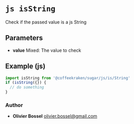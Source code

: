 


<!-- @namespace    sugar.js.is -->
<!-- @name    isString -->

# ```js isString ```


Check if the passed value is a js String

## Parameters

- **value**  Mixed: The value to check



## Example (js)

```js
import isString from '@coffeekraken/sugar/js/is/String'
if (isString({}) {
  // do something
}
```


### Author
- **Olivier Bossel** <a href="mailto:olivier.bossel@gmail.com">olivier.bossel@gmail.com</a> 



